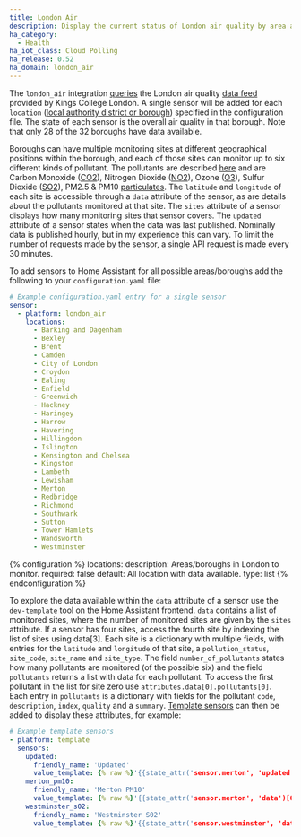 ```yaml
---
title: London Air
description: Display the current status of London air quality by area and pollution type.
ha_category:
  - Health
ha_iot_class: Cloud Polling
ha_release: 0.52
ha_domain: london_air
---
```


The `london_air` integration [queries](https://api.erg.kcl.ac.uk/AirQuality/Hourly/MonitoringIndex/GroupName=London/Json) the London air quality [data feed](https://www.londonair.org.uk/LondonAir/API/) provided by Kings College London. A single sensor will be added for each `location` ([local authority district or borough](https://en.wikipedia.org/wiki/List_of_London_boroughs)) specified in the configuration file. The state of each sensor is the overall air quality in that borough. Note that only 28 of the 32 boroughs have data available.

Boroughs can have multiple monitoring sites at different geographical positions within the borough, and each of those sites can monitor up to six different kinds of pollutant. The pollutants are described [here](https://api.erg.kcl.ac.uk/AirQuality/Information/Species/Json) and are Carbon Monoxide ([CO2](https://www.londonair.org.uk/LondonAir/guide/WhatIsCO.aspx)), Nitrogen Dioxide ([NO2](https://www.londonair.org.uk/LondonAir/guide/WhatIsNO2.aspx)), Ozone ([O3](https://www.londonair.org.uk/LondonAir/guide/WhatIsO3.aspx)), Sulfur Dioxide ([SO2](https://www.londonair.org.uk/LondonAir/guide/WhatIsSO2.aspx)), PM2.5 & PM10 [particulates](https://www.londonair.org.uk/LondonAir/guide/WhatIsPM.aspx). The `latitude` and `longitude` of each site is accessible through a `data` attribute of the sensor, as are details about the pollutants monitored at that site. The `sites` attribute of a sensor displays how many monitoring sites that sensor covers. The `updated` attribute of a sensor states when the data was last published. Nominally data is published hourly, but in my experience this can vary. To limit the number of requests made by the sensor, a single API request is made every 30 minutes.

To add sensors to Home Assistant for all possible areas/boroughs add the following to your `configuration.yaml` file:

```yaml
# Example configuration.yaml entry for a single sensor
sensor:
  - platform: london_air
    locations:
      - Barking and Dagenham
      - Bexley
      - Brent
      - Camden
      - City of London
      - Croydon
      - Ealing
      - Enfield
      - Greenwich
      - Hackney
      - Haringey
      - Harrow
      - Havering
      - Hillingdon
      - Islington
      - Kensington and Chelsea
      - Kingston
      - Lambeth
      - Lewisham
      - Merton
      - Redbridge
      - Richmond
      - Southwark
      - Sutton
      - Tower Hamlets
      - Wandsworth
      - Westminster
```

{% configuration %}
locations:
  description: Areas/boroughs in London to monitor.
  required: false
  default: All location with data available.
  type: list
{% endconfiguration %}

To explore the data available within the `data` attribute of a sensor use the `dev-template` tool on the Home Assistant frontend. `data` contains a list of monitored sites, where the number of monitored sites are given by the `sites` attribute. If a sensor has four sites, access the fourth site by indexing the list of sites using data[3]. Each site is a dictionary with multiple fields, with entries for the `latitude` and `longitude` of that site, a `pollution_status`, `site_code`, `site_name` and `site_type`. The field `number_of_pollutants` states how many pollutants are monitored (of the possible six) and the field `pollutants` returns a list with data for each pollutant. To access the first pollutant in the list for site zero use `attributes.data[0].pollutants[0]`. Each entry in `pollutants` is a dictionary with fields for the pollutant `code`, `description`, `index`, `quality` and a `summary`. [Template sensors](/integrations/template) can then be added to display these attributes, for example:

```yaml
# Example template sensors
- platform: template
  sensors:
    updated:
      friendly_name: 'Updated'
      value_template: {% raw %}'{{state_attr('sensor.merton', 'updated')}}'{% endraw %}
    merton_pm10:
      friendly_name: 'Merton PM10'
      value_template: {% raw %}'{{state_attr('sensor.merton', 'data')[0].pollutants[0].summary}}'{% endraw %}
    westminster_s02:
      friendly_name: 'Westminster S02'
      value_template: {% raw %}'{{state_attr('sensor.westminster', 'data')[0].pollutants[3].summary}}'{% endraw %}
```
